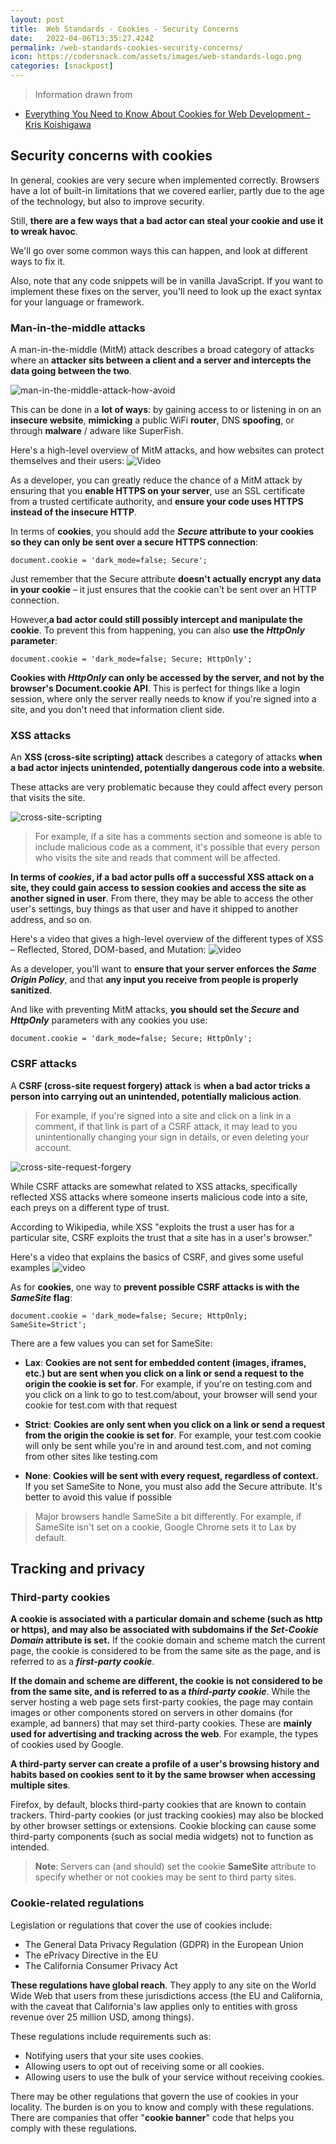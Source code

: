 ```yaml
---
layout: post
title:  Web Standards - Cookies - Security Concerns
date:   2022-04-06T13:35:27.424Z
permalink: /web-standards-cookies-security-concerns/
icon: https://codersnack.com/assets/images/web-standards-logo.png
categories: [snackpost]
---
```


> Information drawn from 
- [Everything You Need to Know About Cookies for Web Development - Kris Koishigawa](https://www.freecodecamp.org/news/everything-you-need-to-know-about-cookies-for-web-development/)


##  Security concerns with cookies

In general, cookies are very secure when implemented correctly. Browsers have a lot of built-in limitations that we covered earlier, partly due to the age of the technology, but also to improve security.

Still, **there are a few ways that a bad actor can steal your cookie and use it to wreak havoc**.

We'll go over some common ways this can happen, and look at different ways to fix it.

Also, note that any code snippets will be in vanilla JavaScript. If you want to implement these fixes on the server, you'll need to look up the exact syntax for your language or framework.


###   Man-in-the-middle attacks

A man-in-the-middle (MitM) attack describes a broad category of attacks where an **attacker sits between a client and a server and intercepts the data going between the two**.

![man-in-the-middle-attack-how-avoid](https://codersnack.com/assets/images/man-in-the-middle-attack-how-avoid.png)

This can be done in a **lot of ways**: by gaining access to or listening in on an **insecure website**, **mimicking** a public WiFi **router**, DNS **spoofing**, or through **malware** / adware like SuperFish.

Here's a high-level overview of MitM attacks, and how websites can protect themselves and their users:  ![Video](https://youtu.be/8OR2dDIaIDw?t=57)

As a developer, you can greatly reduce the chance of a MitM attack by ensuring that you **enable HTTPS on your server**, use an SSL certificate from a trusted certificate authority, and **ensure your code uses HTTPS instead of the insecure HTTP**.

In terms of **cookies**, you should add the ***Secure* attribute to your cookies so they can only be sent over a secure HTTPS connection**:
```
document.cookie = 'dark_mode=false; Secure';
```

Just remember that the Secure attribute **doesn't actually encrypt any data in your cookie** – it just ensures that the cookie can't be sent over an HTTP connection.

However,**a bad actor could still possibly intercept and manipulate the cookie**. To prevent this from happening, you can also **use the *HttpOnly* parameter**:

```
document.cookie = 'dark_mode=false; Secure; HttpOnly';
```

**Cookies with *HttpOnly* can only be accessed by the server, and not by the browser's Document.cookie API**. This is perfect for things like a login session, where only the server really needs to know if you're signed into a site, and you don't need that information client side.


###  XSS attacks

An **XSS (cross-site scripting) attack** describes a category of attacks **when a bad actor injects unintended, potentially dangerous code into a website**.

These attacks are very problematic because they could affect every person that visits the site.


![cross-site-scripting](https://codersnack.com/assets/images/cross-site-scripting.svg)

> For example, if a site has a comments section and someone is able to include malicious code as a comment, it's possible that every person who visits the site and reads that comment will be affected.

**In terms of *cookies*, if a bad actor pulls off a successful XSS attack on a site, they could gain access to session cookies and access the site as another signed in user**. From there, they may be able to access the other user's settings, buy things as that user and have it shipped to another address, and so on.

Here's a video that gives a high-level overview of the different types of XSS – Reflected, Stored, DOM-based, and Mutation:  ![video](https://youtu.be/EoaDgUgS6QA)

As a developer, you'll want to **ensure that your server enforces the *Same Origin Policy***, and that **any input you receive from people is properly  sanitized**.

And like with preventing MitM attacks, **you should set the *Secure* and *HttpOnly*** parameters with any cookies you use:
```
document.cookie = 'dark_mode=false; Secure; HttpOnly';
```

###   CSRF attacks

A **CSRF (cross-site request forgery) attack** is **when a bad actor tricks a person into carrying out an unintended, potentially malicious action**.

> For example, if you're signed into a site and click on a link in a comment, if that link is part of a CSRF attack, it may lead to you unintentionally changing your sign in details, or even deleting your account.

![cross-site-request-forgery](https://codersnack.com/assets/images/cross-site-request-forgery.svg)

While CSRF attacks are somewhat related to XSS attacks, specifically reflected XSS attacks where someone inserts malicious code into a site, each preys on a different type of trust.

According to Wikipedia, while XSS "exploits the trust a user has for a particular site, CSRF exploits the trust that a site has in a user's browser."

Here's a video that explains the basics of CSRF, and gives some useful examples
![video](https://youtu.be/eWEgUcHPle0)

As for **cookies**, one way to **prevent possible CSRF attacks is with the *SameSite* flag**:

```
document.cookie = 'dark_mode=false; Secure; HttpOnly; SameSite=Strict';
```

There are a few values you can set for SameSite:

- **Lax**: **Cookies are not sent for embedded content (images, iframes, etc.) but are sent when you click on a link or send a request to the origin the cookie is set for**. For example, if you're on testing.com and you click on a link to go to test.com/about, your browser will send your cookie for test.com with that request

- **Strict**: **Cookies are only sent when you click on a link or send a request from the origin the cookie is set for**. For example, your test.com cookie will only be sent while you're in and around test.com, and not coming from other sites like testing.com

- **None**: **Cookies will be sent with every request, regardless of context.** If you set SameSite to None, you must also add the Secure attribute. It's better to avoid this value if possible

> Major browsers handle SameSite a bit differently. For example, if SameSite isn't set on a cookie, Google Chrome sets it to Lax by default.


##  Tracking and privacy

###  Third-party cookies

**A cookie is associated with a particular domain and scheme (such as http or https), and may also be associated with subdomains if the *Set-Cookie Domain* attribute is set.** If the cookie domain and scheme match the current page, the cookie is considered to be from the same site as the page, and is referred to as a ***first-party cookie***.

**If the domain and scheme are different, the cookie is not considered to be from the same site, and is referred to as a *third-party cookie***. While the server hosting a web page sets first-party cookies, the page may contain images or other components stored on servers in other domains (for example, ad banners) that may set third-party cookies. These are **mainly used for advertising and tracking across the web**. For example, the types of cookies used by Google.

**A third-party server can create a profile of a user's browsing history and habits based on cookies sent to it by the same browser when accessing multiple sites**. 

Firefox, by default, blocks third-party cookies that are known to contain trackers. Third-party cookies (or just tracking cookies) may also be blocked by other browser settings or extensions. Cookie blocking can cause some third-party components (such as social media widgets) not to function as intended.

> **Note**: Servers can (and should) set the cookie **SameSite** attribute to specify whether or not cookies may be sent to third party sites.


###  Cookie-related regulations

Legislation or regulations that cover the use of cookies include:

- The General Data Privacy Regulation (GDPR) in the European Union
- The ePrivacy Directive in the EU
- The California Consumer Privacy Act

**These regulations have global reach**. They apply to any site on the World Wide Web that users from these jurisdictions access (the EU and California, with the caveat that California's law applies only to entities with gross revenue over 25 million USD, among things).

These regulations include requirements such as:

- Notifying users that your site uses cookies.
- Allowing users to opt out of receiving some or all cookies.
- Allowing users to use the bulk of your service without receiving cookies.

There may be other regulations that govern the use of cookies in your locality. The burden is on you to know and comply with these regulations. There are companies that offer "**cookie banner**" code that helps you comply with these regulations.


